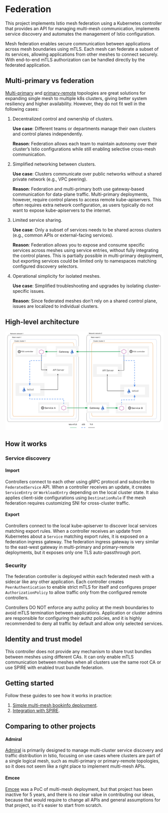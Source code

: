 # Federation

This project implements Istio mesh federation using a Kubernetes controller that provides an API
for managing multi-mesh communication, implements service discovery and automates the management of Istio configuration.

Mesh federation enables secure communication between applications across mesh boundaries using mTLS.
Each mesh can federate a subset of its services, allowing applications from other meshes to connect securely.
With end-to-end mTLS authorization can be handled directly by the federated application.

## Multi-primary vs federation

[Multi-primary](https://istio.io/latest/docs/setup/install/multicluster/multi-primary_multi-network/) and
[primary-remote](https://istio.io/latest/docs/setup/install/multicluster/primary-remote_multi-network/) topologies
are great solutions for expanding single mesh to multiple k8s clusters, giving better system resiliency and higher availability.
However, they do not fit well in the following cases:

1. Decentralized control and ownership of clusters.

    **Use case**: Different teams or departments manage their own clusters and control planes independently.

    **Reason**: Federation allows each team to maintain autonomy over their cluster’s Istio configurations while still enabling
    selective cross-mesh communication.

1. Simplified networking between clusters.

    **Use case**: Clusters communicate over public networks without a shared private network (e.g., VPC peering).

    **Reason**: Federation and multi-primary both use gateway-based communication for data-plane traffic.
    Multi-primary deployments, however, require control planes to access remote kube-apiservers.
    This often requires extra network configuration, as users typically do not want to expose kube-apiservers to the internet.

1. Limited service sharing.

    **Use case**: Only a subset of services needs to be shared across clusters (e.g., common APIs or external-facing services).

    **Reason**: Federation allows you to expose and consume specific services across meshes using service entries, 
    without fully integrating the control planes. This is partially possible in multi-primary deployment, 
    but exporting services could be limited only to namespaces matching configured discovery selectors.

1. Operational simplicity for isolated meshes.

   **Use case**: Simplified troubleshooting and upgrades by isolating cluster-specific issues.

   **Reason**: Since federated meshes don’t rely on a shared control plane, issues are localized to individual clusters.

## High-level architecture

![architecture](docs/arch/diagrams/overview.svg)

## How it works

### Service discovery

#### Import

Controllers connect to each other using gRPC protocol and subscribe to `FederatedService` API.
When a controller receives an update, it creates `ServiceEntry` or `WorkloadEntry` depending on the local cluster state.
It also applies client-side configurations using `DestinationRule` if the mesh federation requires customizing SNI for cross-cluster traffic.

#### Export

Controllers connect to the local kube-apiserver to discover local services matching export rules.
When a controller receives an update from Kubernetes about a `Service` matching export rules,
it is exposed on a federation ingress gateway. The federation ingress gateway is very similar to the east-west gateway
in multi-primary and primary-remote deployments, but it exposes only one TLS auto-passthrough port.

### Security

The federation controller is deployed within each federated mesh with a sidecar like any other application.
Each controller creates `PeerAuthentication` to enable strict mTLS for itself and configures proper `AuthorizationPolicy`
to allow traffic only from the configured remote controllers.

Controllers DO NOT enforce any authz policy at the mesh boundaries to avoid mTLS termination between applications.
Application or cluster admins are responsible for configuring their authz policies, and it is highly recommended
to deny all traffic by default and allow only selected services.

## Identity and trust model

This controller does not provide any mechanism to share trust bundles between meshes using different CAs.
It can only enable mTLS communication between meshes when all clusters use the same root CA or use SPIRE
with enabled trust bundle federation.

## Getting started

Follow these guides to see how it works in practice:
1. [Simple multi-mesh bookinfo deployment](examples/README.md).
2. [Integration with SPIRE](examples/spire/README.md).

## Comparing to other projects

#### Admiral

[Admiral](https://github.com/istio-ecosystem/admiral) is primarily designed to manage multi-cluster service discovery
and traffic distribution in Istio, focusing on use cases where clusters are part of a single logical mesh,
such as multi-primary or primary-remote topologies, so it does not seem like a right place to implement multi-mesh APIs.

#### Emcee

[Emcee](https://github.com/istio-ecosystem/emcee) was a PoC of multi-mesh deployment, but that project has been inactive for 5 years,
and there is no clear value in contributing our ideas, because that would require to change all APIs and general assumptions for that project,
so it's easier to start from scratch.

